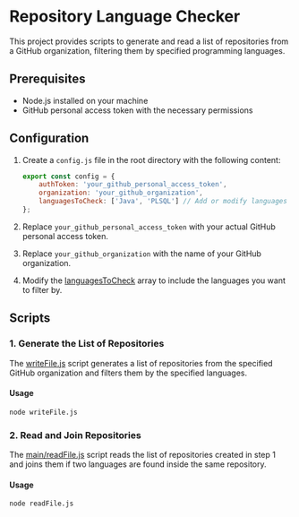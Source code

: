 # Repository Language Checker

This project provides scripts to generate and read a list of repositories from a GitHub organization, filtering them by specified programming languages.

## Prerequisites

- Node.js installed on your machine
- GitHub personal access token with the necessary permissions

## Configuration

1. Create a `config.js` file in the root directory with the following content:

    ```javascript
    export const config = {
        authToken: 'your_github_personal_access_token',
        organization: 'your_github_organization',
        languagesToCheck: ['Java', 'PLSQL'] // Add or modify languages as needed
    };
    ```

2. Replace `your_github_personal_access_token` with your actual GitHub personal access token.
3. Replace `your_github_organization` with the name of your GitHub organization.
4. Modify the [languagesToCheck](http://_vscodecontentref_/0) array to include the languages you want to filter by.

## Scripts

### 1. Generate the List of Repositories

The [writeFile.js](http://_vscodecontentref_/1) script generates a list of repositories from the specified GitHub organization and filters them by the specified languages.

#### Usage

```bash
node writeFile.js
```


### 2. Read and Join Repositories

The [main/readFile.js](main/readFile.js) script reads the list of repositories created in step 1 and joins them if two languages are found inside the same repository.

#### Usage

```bash
node readFile.js
```
